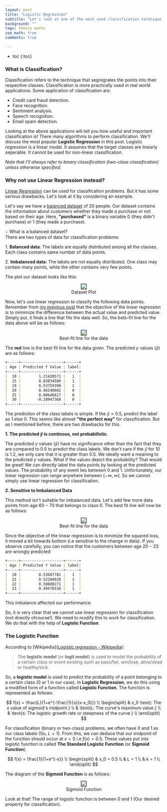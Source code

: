 ```yaml
---
layout: post
title: "Logistic Regression"
subtitle: "Let's look at one of the most used classification technique in detail"
background: ""
tags: theory maths
use_math: true
comments: true

---
```


* toc
  {:toc}

### What is Classification?

Classification refers to the technique that segregrates the points into their respective classes. Classification is more practically used in real world applications. Some application of classification are:

* Credit card fraud detection.
* Face recognition.
* Sentiment analysis.
* Speech recognition.
* Email spam detection.

Looking at the above applications will tell you how useful and important classification is!
There many algorithms to perform classification. We'll discuss the most popular **Logistic Regression** in this post. Logistic regression is a linear model. It assumes that the target classes are linearly seperable. It cannot be used for non-linear classification.

_Note that I'll always refer to binary classification (two-class classification) unless otherwise specified._

### Why not use Linear Regression instead?

[Linear Regression](https://chandrakiran.tech/2021/12/07/linear-regression.html) can be used for classification problems. But it has some serious drawbacks. Let's look at it by considering an example.

Let's say we have a [balanced dataset](#balanced-vs-imbalanced) of $20$ people. Our dataset contains the information about customers whether they made a purchase or not based on their age. Here, **"purchased"** is a binary variable $0$ (they didn't purchase) or $1$ (they made a purchase). 

<div class="todo-container" id="balanced-vs-imbalanced">
<span class="todo-icon">💡</span> <span class="todo-head">What is a balanced dataset?</span>

<div class="todo-body">
There are two types of data for classification problems: 
<p>1. <b>Balanced data</b>: The labels are equally distributed among all the classes. Each class contains same number of data points. </p>
<p>2. <b>Imbalanced data</b>: The labels are not equally distributed. One class may contain many points, while the other contains very few points. </p>
</div>
</div>

The plot our dataset looks like this:

<center>
   <figure>
        <img src="https://miro.medium.com/max/459/1*n6wG6BdkXJegoFo9G7rg8g.png" style="border: 1px solid black; max-width: 60%;">
        <figcaption>Dataset Plot</figcaption>
    </figure>
</center>

Now, let's use linear regression to classify the following data points. Remember from [my previous post](https://chandrakiran.tech/2021/12/07/linear-regression.html) that the objective of the linear regression is to mimimize the difference between the actual value and predicted value. Simply put, it finds a line that fits the data well. So, the bets-fit line for the data above will be as follows:

<center>
   <figure>
        <img src="https://miro.medium.com/max/466/1*lBc9kCcWfZxlvX-gdrVoUA.png" style="border: 1px solid black; max-width: 60%;">
        <figcaption>Best-fit line for the data</figcaption>
    </figure>
</center>

The **red** line is the best fit line for the data given. The predicted $y$ values ($\hat{y}$) are as follows:

```markdown
+-----+-------------------+------+
| Age | Predicted Y Value | label|
+-----+-------------------+------+
|  10 |        1.21428571 |   1  |
|  15 |        0.83834586 |   1  | 
|  19 |        0.53759398 |   1  |
|  20 |        0.46240602 |   0  |
|  25 |        0.08646617 |   0  |
|  30 |       -0.28947368 |   0  |
+-----+-------------------+------+
```

The prediction of the class labels is simple. If the $\hat{y} >0.5$, predict the label as $1$ else $0$. This seems like almost **"the perfect way"** for classification. But as I mentioned before, there are two drawbacks for this.

**1. The predicted $\hat{y}$ is continous, not probabilistic.**

The predicted $y$ values ($\hat{y}$) have no significance other than the fact that they are compared to $0.5$ to predict the class labels. We don't care if the $\hat{y}$ for $10$ is $1.2$, we only care that it is greater than $0.5$. We ideally want a meaning to the predicted $y$ values. What if the values depict the probability? That would be great! We can directly label the data points by looking at the predicted values.  The probability of any event lies between $0$ and $1$. Unfortunately, our linear regression can range anywhere between $[-\infty, \infty]$. So we cannot simply use linear regression for classification.

**2.  Sensitive to Imbalanced Data**

This method isn't suitable for imbalanced data. Let's add few more data points from age $60-70$ that belongs to class $0$. The best fit line will now be as follows:

<center>
   <figure>
        <img src="https://miro.medium.com/max/466/1*HFrHo41Fe9Zqo32v4_Sbcw.png" style="border: 1px solid black; max-width: 60%;">
        <figcaption>Best-fit line for the data</figcaption>
    </figure>
</center>

Since the objective of the linear regression is to minimize the squared loss, it moved a bit towards bottom (i.e sensitive to the change in data). If you observe carefully, you can notice that the customers between age $20-23$ are wrongly predicted

```markdown
+-----+-------------------+------+
| Age | Predicted Y Value | label|
+-----+-------------------+------+
|  20 |        0.53687781 |   1  |
|  21 |        0.52284026 |   1  |
|  22 |        0.50880271 |   1  |
|  23 |        0.49476516 |   1  |
+-----+-------------------+------+
```

This imbalance affected our performance. 

So, it is very clear that we cannot use linear regression for classification (not directly ofcourse!). We need to modify this to work for classification. We do that with the help of **Logistic  Function**.

### The Logistic Function

According to [Wikipedia]([Logistic regression - Wikipedia](https://en.wikipedia.org/wiki/Logistic_regression)):

> The **logistic model** (or **logit model**) is used to model the probability of a certain class or event existing such as pass/fail, win/lose, alive/dead or healthy/sick.

So, a **logistic model** is used to predict the probability of a point belonging to a certain class ($0 \text{ or } 1$ in our case). In **Logistic Regression**, we do this using a modified form of a function called **Logistic Function**. The function is represented as follows:

$$
f(x) = \frac{L}{1+e^{-\frac{1}{s}(x-x_0)}} \\
\begin{split}
& x_0 \text{: The x value of sigmoid's midpoint.} \\
& \text{L: The curve's maximum value.} \\
& \text{s: The logistic growth rate or steepness of the curve.} \\
\end{split}
$$

For classification (binary or two-class) problems, we often have $0$ and $1$ as our class labels (So, $L=1$). From this, we can deduce that our midpoint of the function should occur at  $x=0$ i.e $f(x)=0.5$. These values put into logistic function is called **The Standard Logistic Function** (or **Sigmoid Function**).

$$
f(x) = \frac{1}{1+e^{-x}} \\
\begin{split}
& x_0 = 0.5 \\
& L = 1 \\
& k = 1 \\
\end{split}
$$

The diagram of the **Sigmoid Function** is as follows:

<center>
   <figure>
        <img src="https://upload.wikimedia.org/wikipedia/commons/thumb/8/88/Logistic-curve.svg/320px-Logistic-curve.svg.png" style="border: 1px solid black; max-width: 70%;">
        <figcaption>Sigmoid Function</figcaption>
    </figure>
</center>

Look at that! The range of logistic function is between $0$ and $1$ (Our desired property for classification).

